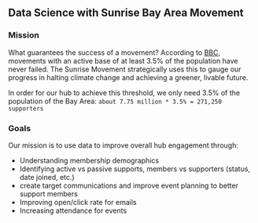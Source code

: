 ## Data Science with Sunrise Bay Area Movement

<!-- 1. [Mission](#mission)
2. [Goals](#goals) -->


### Mission
What guarantees the success of a movement? According to [BBC](https://www.bbc.com/future/article/20190513-it-only-takes-35-of-people-to-change-the-world), movements with an active base of at least 3.5% of the population have never failed. The Sunrise Movement strategically uses this to gauge our progress in halting climate change and achieving a greener, livable future.

In order for our hub to achieve this threshold, we only need 3.5% of the population of the Bay Area:
`about 7.75 million * 3.5% = 271,250 supporters`

<!-- Using our membership data, we can build our supporter base. -->

### Goals
Our mission is to use data to improve overall hub engagement through:
* Understanding membership demographics
* Identifying active vs passive supports, members vs supporters (status, date joined, etc.)
* create target communications and improve event planning to better support members
* Improving open/click rate for emails
* Increasing attendance for events
